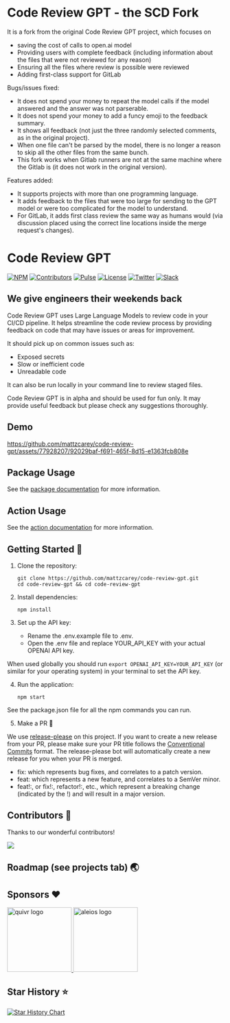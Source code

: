 # Code Review GPT - the SCD Fork

It is a fork from the original Code Review GPT project, which focuses on

- saving the cost of calls to open.ai model
- Providing users with complete feedback (including information about the files that were not reviewed for any reason)
- Ensuring all the files where review is possible were reviewed
- Adding first-class support for GitLab

Bugs/issues fixed:

- It does not spend your money to repeat the model calls if the model answered and the answer was not parserable.
- It does not spend your money to add a funcy emoji to the feedback summary.
- It shows all feedback (not just the three randomly selected comments, as in the original project).
- When one file can't be parsed by the model, there is no longer a reason to skip all the other files from the same bunch.
- This fork works when Gitlab runners are not at the same machine where the Gitlab is (it does not work in the original version).


Features added:
- It supports projects with more than one programming language.
- It adds feedback to the files that were too large for sending to the GPT model or were too complicated for the model to understand.
- For GitLab, it adds first class review the same way as humans would (via discussion placed using the correct line locations inside the merge request's changes).

# Code Review GPT

[![NPM][npm_badge]][npm]
[![Contributors][contributors_badge]][contributors]
[![Pulse][pulse_badge]][pulse]
[![License][license_badge]][license]
[![Twitter][twitter_badge]][twitter]
[![Slack][slack_badge]][slack]

## We give engineers their weekends back

Code Review GPT uses Large Language Models to review code in your CI/CD pipeline. It helps streamline the code review process by providing feedback on code that may have issues or areas for improvement.

It should pick up on common issues such as:

- Exposed secrets
- Slow or inefficient code
- Unreadable code

It can also be run locally in your command line to review staged files.

Code Review GPT is in alpha and should be used for fun only. It may provide useful feedback but please check any suggestions thoroughly.

## Demo

https://github.com/mattzcarey/code-review-gpt/assets/77928207/92029baf-f691-465f-8d15-e1363fcb808e

## Package Usage

See the [package documentation](code-review-gpt/README.md) for more information.

## Action Usage

See the [action documentation](action.md) for more information.

## Getting Started 💫

1. Clone the repository:

   ```shell
   git clone https://github.com/mattzcarey/code-review-gpt.git
   cd code-review-gpt && cd code-review-gpt
   ```

2. Install dependencies:

   ```shell
   npm install
   ```

3. Set up the API key:
   - Rename the .env.example file to .env.
   - Open the .env file and replace YOUR_API_KEY with your actual OPENAI API key.

When used globally you should run `export OPENAI_API_KEY=YOUR_API_KEY` (or similar for your operating system) in your terminal to set the API key.

4. Run the application:

   ```shell
   npm start
   ```

See the package.json file for all the npm commands you can run.

5. Make a PR 🎉

We use [release-please](https://github.com/googleapis/release-please) on this project. If you want to create a new release from your PR, please make sure your PR title follows the [Conventional Commits](https://www.conventionalcommits.org/en/v1.0.0/) format. The release-please bot will automatically create a new release for you when your PR is merged.

- fix: which represents bug fixes, and correlates to a patch version.
- feat: which represents a new feature, and correlates to a SemVer minor.
- feat!:, or fix!:, refactor!:, etc., which represent a breaking change (indicated by the !) and will result in a major version.

## Contributors 🙏

Thanks to our wonderful contributors!

<a href="https://github.com/mattzcarey/code-review-gpt/graphs/contributors">
  <img src="https://contrib.rocks/image?repo=mattzcarey/code-review-gpt" />
</a>

## Roadmap (see projects tab) 🌏

## Sponsors ❤️

<a href="https://www.quivr.app/">
    <img src="https://github.com/mattzcarey/code-review-gpt/assets/77928207/30361248-3159-4535-8efb-b114989ae886" alt="quivr logo" width="150" height="150">
</a>

<a href="https://www.aleios.com/">
    <img src="https://github.com/mattzcarey/code-review-gpt/assets/77928207/a47c2460-b866-433f-a4c9-efb5737d4fed" alt="aleios logo" width="150" height="150">
</a>

## Star History ⭐️

[![Star History Chart](https://api.star-history.com/svg?repos=mattzcarey/code-review-gpt&type=Date)](https://star-history.com/#mattzcarey/code-review-gpt&Date)

<!-- Badges -->

[npm]: https://www.npmjs.com/package/code-review-gpt
[npm_badge]: https://img.shields.io/npm/dm/code-review-gpt.svg
[license]: https://opensource.org/licenses/MIT
[license_badge]: https://img.shields.io/github/license/mattzcarey/code-review-gpt.svg?color=blue&style=flat-square&ghcache=unused
[contributors]: https://github.com/mattzcarey/code-review-gpt/graphs/contributors
[contributors_badge]: https://img.shields.io/github/contributors/mattzcarey/code-review-gpt
[pulse]: https://github.com/mattzcarey/code-review-gpt/pulse
[pulse_badge]: https://img.shields.io/github/commit-activity/m/mattzcarey/code-review-gpt
[twitter]: https://twitter.com/intent/follow?screen_name=oriontools.ai
[twitter_badge]: https://img.shields.io/twitter/follow/oriontoolsai?style=social&logo=twitter
[slack]: https://join.slack.com/t/orion-tools/shared_invite/zt-20x79nfgm-UGIHK1uWGQ59JQTpODYDwg
[slack_badge]: https://img.shields.io/badge/slack-Orion_Community-purple.svg?logo=slack
